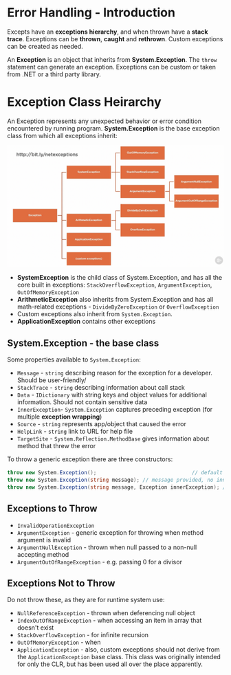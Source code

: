 # Error Handling - Introduction

Excepts have an **exceptions hierarchy**, and when thrown have a **stack trace**. Exceptions can be **thrown**, **caught** and **rethrown**. Custom exceptions can be created as needed.

An **Exception** is an object that inherits from **System.Exception**. The `throw` statement can generate an exception. Exceptions can be custom or taken from .NET or a third party library.



# Exception Class Heirarchy

An Exception represents any unexpected behavior or error condition encountered by running program. **System.Exception** is the base exception class from which all exceptions inherit:

![image-20210411153356116](./CSharpExceptions.assets/image-20210411153356116.png)

- **SystemException** is the child class of System.Exception, and has all the core built in exceptions: `StackOverflowException`, `ArgumentException`, `OutOfMemoryException`
- **ArithmeticException** also inherits from System.Exception and has all math-related exceptions - `DivideByZeroException` or `OverflowException`
- Custom exceptions also inherit from `System.Exception`.
- **ApplicationException** contains other exceptions



## System.Exception - the base class

Some properties available to `System.Exception`:

- `Message` - `string` describing reason for the exception for a developer. Should be user-friendly/
- `StackTrace` - `string` describing information about call stack
- `Data` - `IDictionary` with string keys and object values for additional information. Should not contain sensitive data
- `InnerException`- `System.Exception` captures preceding exception (for multiple **exception wrapping**)
- `Source` - `string` represents app/object that caused the error
- `HelpLink` - `string` link to URL for help file
- `TargetSite` - `System.Reflection.MethodBase` gives information about method that threw the error



To throw a generic exception there are three constructors:

```C#
throw new System.Exception();								// default message, no innerException
throw new System.Exception(string message); // message provided, no innerException
throw new System.Exception(string message, Exception innerException); // message and inner exception
```





## Exceptions to Throw

- `InvalidOperationException` 
- `ArgumentException` - generic exception for throwing when method argument is invalid
- `ArgumentNullException` - thrown when null passed to a non-null accepting method
- `ArgumentOutOfRangeException` - e.g. passing 0 for a divisor



## Exceptions Not to Throw

Do not throw these, as they are for runtime system use:

- `NullReferenceException` - thrown when deferencing null object
- `IndexOutOfRangeException` - when accessing an item in array that doesn't exist
- `StackOverflowException` - for infinite recursion
- `OutOfMemoryException` - when
- `ApplicationException` - also, custom exceptions should not derive from the `ApplicationException` base class. This class was originally intended for only the CLR, but has been used all over the place apparently.

